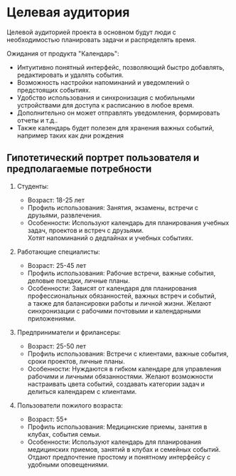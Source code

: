 # Целевая аудитория

Целевой аудиторией проекта в основном будут люди с необходимостью планировать задачи и распределять время.  


Ожидания от продукта "Календарь":
- Интуитивно понятный интерфейс, позволяющий быстро добавлять, редактировать и удалять события.
- Возможность настройки напоминаний и уведомлений о предстоящих событиях.
- Удобство использования и синхронизация с мобильными устройствами для доступа к расписанию в любое время.
- Дополнительно он может отправлять уведомления, формировать отчеты и т.д..
- Также календарь будет полезен для хранения важных событий, например таких как дни рождения
 
## Гипотетический портрет пользователя и предполагаемые потребности 

1. Студенты:
   - Возраст: 18-25 лет
   - Профиль использования: Занятия, экзамены, встречи с друзьями, развлечения.
   - Особенности: Используют календарь для планирования учебных задач, проектов и встреч с друзьями. \
     Хотят напоминаний о дедлайнах и учебных событиях.

2. Работающие специалисты:
   - Возраст: 25-45 лет
   - Профиль использования: Рабочие встречи, важные события, деловые поездки, личные планы.
   - Особенности: Зависят от календаря для планирования профессиональных обязанностей, важных встреч и событий, \
     а также для балансировки работы и личной жизни. Желают синхронизации с рабочими почтовыми и календарными приложениями.

3. Предприниматели и фрилансеры:
   - Возраст: 25-50 лет
   - Профиль использования: Встречи с клиентами, важные события, сроки проектов, личные планы.
   - Особенности: Нуждаются в гибком календаре для управления рабочими и личными обязанностями. Желают возможности \
     настраивать цвета событий, создавать категории задач и делиться календарем с клиентами.

4. Пользователи пожилого возраста:
   - Возраст: 55+
   - Профиль использования: Медицинские приемы, занятия в клубах, события семьи.
   - Особенности: Используют календарь для планирования медицинских приемов, занятий в клубах и семейных событий. \
     Отдают предпочтение простому и понятному интерфейсу с удобными оповещениями.
  
   
